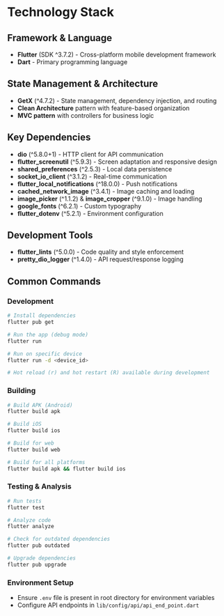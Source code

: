 # Technology Stack

## Framework & Language
- **Flutter** (SDK ^3.7.2) - Cross-platform mobile development framework
- **Dart** - Primary programming language

## State Management & Architecture
- **GetX** (^4.7.2) - State management, dependency injection, and routing
- **Clean Architecture** pattern with feature-based organization
- **MVC pattern** with controllers for business logic

## Key Dependencies
- **dio** (^5.8.0+1) - HTTP client for API communication
- **flutter_screenutil** (^5.9.3) - Screen adaptation and responsive design
- **shared_preferences** (^2.5.3) - Local data persistence
- **socket_io_client** (^3.1.2) - Real-time communication
- **flutter_local_notifications** (^18.0.0) - Push notifications
- **cached_network_image** (^3.4.1) - Image caching and loading
- **image_picker** (^1.1.2) & **image_cropper** (^9.1.0) - Image handling
- **google_fonts** (^6.2.1) - Custom typography
- **flutter_dotenv** (^5.2.1) - Environment configuration

## Development Tools
- **flutter_lints** (^5.0.0) - Code quality and style enforcement
- **pretty_dio_logger** (^1.4.0) - API request/response logging

## Common Commands

### Development
```bash
# Install dependencies
flutter pub get

# Run the app (debug mode)
flutter run

# Run on specific device
flutter run -d <device_id>

# Hot reload (r) and hot restart (R) available during development
```

### Building
```bash
# Build APK (Android)
flutter build apk

# Build iOS
flutter build ios

# Build for web
flutter build web

# Build for all platforms
flutter build apk && flutter build ios
```

### Testing & Analysis
```bash
# Run tests
flutter test

# Analyze code
flutter analyze

# Check for outdated dependencies
flutter pub outdated

# Upgrade dependencies
flutter pub upgrade
```

### Environment Setup
- Ensure `.env` file is present in root directory for environment variables
- Configure API endpoints in `lib/config/api/api_end_point.dart`